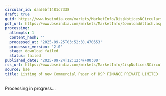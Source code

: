 ```yaml
---
circular_id: daa95bf1481c7338
draft: true
guid: https://www.bseindia.com/markets/MarketInfo/DispNoticesNCirculars.aspx?Noticeid={F8B1FD9C-8AB2-469D-8315-CEE08F3C3DAE}&noticeno=20250924-34&dt=09/24/2025&icount=34&totcount=75&flag=0
pdf_url: https://www.bseindia.com/markets/MarketInfo/DownloadAttach.aspx?id=20250924-34&attachedId=
processing:
  attempts: 1
  content_hash: ''
  processed_at: '2025-09-25T03:52:30.470553'
  processor_version: '2.0'
  stage: download_failed
  status: failed
published_date: '2025-09-24T12:12:47+00:00'
rss_url: https://www.bseindia.com/markets/MarketInfo/DispNoticesNCirculars.aspx?Noticeid={F8B1FD9C-8AB2-469D-8315-CEE08F3C3DAE}&noticeno=20250924-34&dt=09/24/2025&icount=34&totcount=75&flag=0
source: bse
title: Listing of new Commercial Paper of DSP FINANCE PRIVATE LIMITED
---
```


Processing in progress...